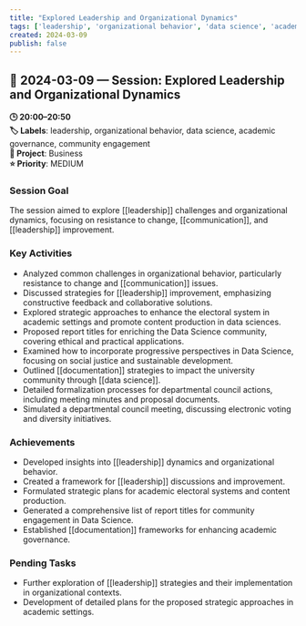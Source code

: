 ```yaml
---
title: "Explored Leadership and Organizational Dynamics"
tags: ['leadership', 'organizational behavior', 'data science', 'academic governance', 'community engagement']
created: 2024-03-09
publish: false
---
```


## 📅 2024-03-09 — Session: Explored Leadership and Organizational Dynamics

**🕒 20:00–20:50**  
**🏷️ Labels**: leadership, organizational behavior, data science, academic governance, community engagement  
**📂 Project**: Business  
**⭐ Priority**: MEDIUM  


### Session Goal
The session aimed to explore [[leadership]] challenges and organizational dynamics, focusing on resistance to change, [[communication]], and [[leadership]] improvement.

### Key Activities
- Analyzed common challenges in organizational behavior, particularly resistance to change and [[communication]] issues.
- Discussed strategies for [[leadership]] improvement, emphasizing constructive feedback and collaborative solutions.
- Explored strategic approaches to enhance the electoral system in academic settings and promote content production in data sciences.
- Proposed report titles for enriching the Data Science community, covering ethical and practical applications.
- Examined how to incorporate progressive perspectives in Data Science, focusing on social justice and sustainable development.
- Outlined [[documentation]] strategies to impact the university community through [[data science]].
- Detailed formalization processes for departmental council actions, including meeting minutes and proposal documents.
- Simulated a departmental council meeting, discussing electronic voting and diversity initiatives.

### Achievements
- Developed insights into [[leadership]] dynamics and organizational behavior.
- Created a framework for [[leadership]] discussions and improvement.
- Formulated strategic plans for academic electoral systems and content production.
- Generated a comprehensive list of report titles for community engagement in Data Science.
- Established [[documentation]] frameworks for enhancing academic governance.

### Pending Tasks
- Further exploration of [[leadership]] strategies and their implementation in organizational contexts.
- Development of detailed plans for the proposed strategic approaches in academic settings.
